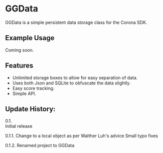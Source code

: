 GGData
============

GGData is a simple persistent data storage class for the Corona SDK.

Example Usage
-------------------------

Coming soon.

Features
-------------------------

* Unlimited storage boxes to allow for easy separation of data.
* Uses both Json and SQLite to obfuscate the data slightly.
* Easy score tracking.
* Simple API.

Update History:
-------------------------

0.1.	
		Initial release

0.1.1. 
 		Change to a local object as per Walther Luh's advice
 		Small typo fixes

0.1.2.
		Renamed project to GGData